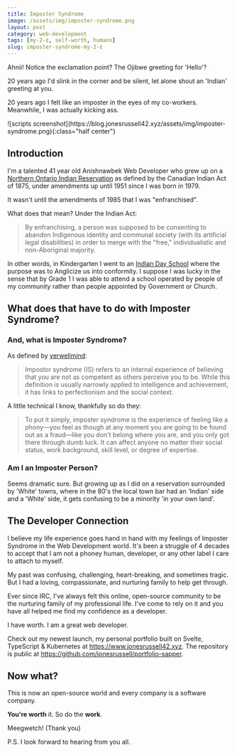 ```yaml
---
title: Imposter Syndrome
image: /assets/img/imposter-syndrome.png
layout: post
category: web-development
tags: [my-2-¢, self-worth, humans]
slug: imposter-syndrome-my-2-¢
---
```


Ahnii! Notice the exclamation point? The Ojibwe greeting for 'Hello'?

20 years ago I'd slink in the corner and be silent, let alone shout an 'Indian' greeting at you.

20 years ago I felt like an imposter in the eyes of my co-workers. Meanwhile, I was actually kicking ass.

<p class="center" markdown="1">
![scripts screenshot](https://blog.jonesrussell42.xyz/assets/img/imposter-syndrome.png){:class="half center"}
</p>

## Introduction

I'm a talented 41 year old Anishnawbek Web Developer who grew up on a [Northern Ontario Indian Reservation](https://sagamok.ca/) as defined by the Canadian Indian Act of 1875, under amendments up until 1951 since I was born in 1979.

It wasn't until the amendments of 1985 that I was "enfranchised".

What does that mean? Under the Indian Act:

<blockquote>By enfranchising, a person was supposed to be consenting to abandon  Indigenous identity and communal society (with its artificial legal  disabilities) in order to merge with the "free," individualistic and  non-Aboriginal majority.</blockquote>

In other words, in Kindergarten I went to an [Indian Day School](https://en.wikipedia.org/wiki/Canadian_Indian_residential_school_system) where the purpose was to Anglicize us into conformity. I suppose I was lucky in the sense that by Grade 1 I was able to attend a school operated by people of my community rather than people appointed by Government or Church.

## What does that have to do with Imposter Syndrome?

###  And, what is Imposter Syndrome?

As defined by [verwellmind](https://www.verywellmind.com/imposter-syndrome-and-social-anxiety-disorder-4156469):

<blockquote>
Impostor syndrome (IS) refers to an internal experience of believing  that you are not as competent as others perceive you to be. While this  definition is usually narrowly applied to intelligence and achievement,  it has links to perfectionism and the social context.
</blockquote>

A little technical I know, thankfully so do they:

<blockquote>
    To put it simply, imposter syndrome is the experience of feeling like a  phony—you feel as though at any moment you are going to be found out as a fraud—like you don't belong where you are, and you only got there  through dumb luck. It can affect anyone no matter their social status,  work background, skill level, or degree of expertise.
</blockquote>

### Am I an Imposter Person?

Seems dramatic sure. But growing up as I did on a reservation surrounded by 'White' towns, where in the 80's the local town bar had an 'Indian' side and a 'White' side, it gets confusing to be a minority 'in your own land'.

## The Developer Connection

I believe my life experience goes hand in hand with my feelings of Imposter Syndrome in the Web Development world. It's been a struggle of 4 decades to accept that I am not a phoney human, developer, or any other label I care to attach to myself.

My past was confusing, challenging, heart-breaking, and sometimes tragic. But I had a loving, compassionate, and nurturing family to help get through.

Ever since IRC, I've always felt this online, open-source community to be the nurturing family of my professional life. I've come to rely on it and you have all helped me find my confidence as a developer.

I have worth. I am a great web developer.

Check out my newest launch, my personal portfolio built on Svelte, TypeScript & Kubernetes at https://www.jonesrussell42.xyz. The repository is public at https://github.com/jonesrussell/portfolio-sapper.

## Now what?

This is now an open-source world and every company is a software company.

**You're worth** it. So do the **work**.

Meegwetch! (Thank you)

P.S. I look forward to hearing from you all.
